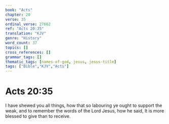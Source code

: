 ```yaml
---
book: "Acts"
chapter: 20
verse: 35
ordinal_verse: 27662
ref: "Acts 20:35"
translation: "KJV"
genre: "History"
word_count: 37
topics: []
cross_references: []
grammar_tags: []
thematic_tags: [names-of-god, jesus, jesus-title]
tags: ["Bible","KJV","Acts"]
---
```


# Acts 20:35

I have shewed you all things, how that so labouring ye ought to support the weak, and to remember the words of the Lord Jesus, how he said, It is more blessed to give than to receive.
